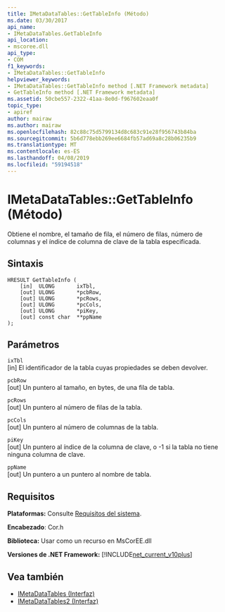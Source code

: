 ```yaml
---
title: IMetaDataTables::GetTableInfo (Método)
ms.date: 03/30/2017
api_name:
- IMetaDataTables.GetTableInfo
api_location:
- mscoree.dll
api_type:
- COM
f1_keywords:
- IMetaDataTables::GetTableInfo
helpviewer_keywords:
- IMetaDataTables::GetTableInfo method [.NET Framework metadata]
- GetTableInfo method [.NET Framework metadata]
ms.assetid: 50cbe557-2322-41aa-8e0d-f967602eaa0f
topic_type:
- apiref
author: mairaw
ms.author: mairaw
ms.openlocfilehash: 82c88c75d5799134d8c683c91e28f956743b84ba
ms.sourcegitcommit: 5b6d778ebb269ee6684fb57ad69a8c28b06235b9
ms.translationtype: MT
ms.contentlocale: es-ES
ms.lasthandoff: 04/08/2019
ms.locfileid: "59194518"
---
```

# <a name="imetadatatablesgettableinfo-method"></a>IMetaDataTables::GetTableInfo (Método)
Obtiene el nombre, el tamaño de fila, el número de filas, número de columnas y el índice de columna de clave de la tabla especificada.  
  
## <a name="syntax"></a>Sintaxis  
  
```  
HRESULT GetTableInfo (  
    [in]  ULONG       ixTbl,  
    [out] ULONG       *pcbRow,  
    [out] ULONG       *pcRows,  
    [out] ULONG       *pcCols,  
    [out] ULONG       *piKey,  
    [out] const char  **ppName  
);  
```  
  
## <a name="parameters"></a>Parámetros  
 `ixTbl`  
 [in] El identificador de la tabla cuyas propiedades se deben devolver.  
  
 `pcbRow`  
 [out] Un puntero al tamaño, en bytes, de una fila de tabla.  
  
 `pcRows`  
 [out] Un puntero al número de filas de la tabla.  
  
 `pcCols`  
 [out] Un puntero al número de columnas de la tabla.  
  
 `piKey`  
 [out] Un puntero al índice de la columna de clave, o -1 si la tabla no tiene ninguna columna de clave.  
  
 `ppName`  
 [out] Un puntero a un puntero al nombre de tabla.  
  
## <a name="requirements"></a>Requisitos  
 **Plataformas:** Consulte [Requisitos del sistema](../../../../docs/framework/get-started/system-requirements.md).  
  
 **Encabezado**: Cor.h  
  
 **Biblioteca:** Usar como un recurso en MsCorEE.dll  
  
 **Versiones de .NET Framework:** [!INCLUDE[net_current_v10plus](../../../../includes/net-current-v10plus-md.md)]  
  
## <a name="see-also"></a>Vea también

- [IMetaDataTables (Interfaz)](../../../../docs/framework/unmanaged-api/metadata/imetadatatables-interface.md)
- [IMetaDataTables2 (Interfaz)](../../../../docs/framework/unmanaged-api/metadata/imetadatatables2-interface.md)
